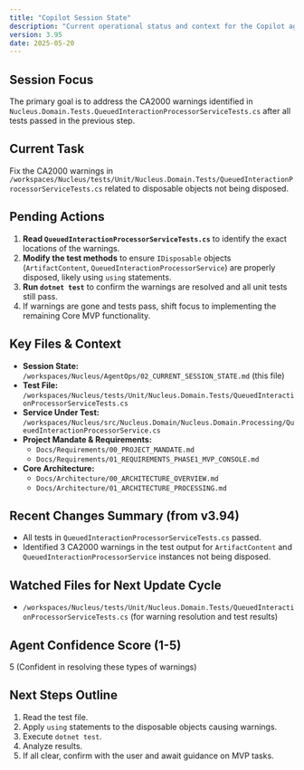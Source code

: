 ```yaml
---
title: "Copilot Session State"
description: "Current operational status and context for the Copilot agent."
version: 3.95
date: 2025-05-20
---
```


## Session Focus

The primary goal is to address the CA2000 warnings identified in `Nucleus.Domain.Tests.QueuedInteractionProcessorServiceTests.cs` after all tests passed in the previous step.

## Current Task

Fix the CA2000 warnings in `/workspaces/Nucleus/tests/Unit/Nucleus.Domain.Tests/QueuedInteractionProcessorServiceTests.cs` related to disposable objects not being disposed.

## Pending Actions

1.  **Read `QueuedInteractionProcessorServiceTests.cs`** to identify the exact locations of the warnings.
2.  **Modify the test methods** to ensure `IDisposable` objects (`ArtifactContent`, `QueuedInteractionProcessorService`) are properly disposed, likely using `using` statements.
3.  **Run `dotnet test`** to confirm the warnings are resolved and all unit tests still pass.
4.  If warnings are gone and tests pass, shift focus to implementing the remaining Core MVP functionality.

## Key Files & Context

*   **Session State:** `/workspaces/Nucleus/AgentOps/02_CURRENT_SESSION_STATE.md` (this file)
*   **Test File:** `/workspaces/Nucleus/tests/Unit/Nucleus.Domain.Tests/QueuedInteractionProcessorServiceTests.cs`
*   **Service Under Test:** `/workspaces/Nucleus/src/Nucleus.Domain/Nucleus.Domain.Processing/QueuedInteractionProcessorService.cs`
*   **Project Mandate & Requirements:**
    *   `Docs/Requirements/00_PROJECT_MANDATE.md`
    *   `Docs/Requirements/01_REQUIREMENTS_PHASE1_MVP_CONSOLE.md`
*   **Core Architecture:**
    *   `Docs/Architecture/00_ARCHITECTURE_OVERVIEW.md`
    *   `Docs/Architecture/01_ARCHITECTURE_PROCESSING.md`

## Recent Changes Summary (from v3.94)

*   All tests in `QueuedInteractionProcessorServiceTests.cs` passed.
*   Identified 3 CA2000 warnings in the test output for `ArtifactContent` and `QueuedInteractionProcessorService` instances not being disposed.

## Watched Files for Next Update Cycle
*   `/workspaces/Nucleus/tests/Unit/Nucleus.Domain.Tests/QueuedInteractionProcessorServiceTests.cs` (for warning resolution and test results)

## Agent Confidence Score (1-5)
5 (Confident in resolving these types of warnings)

## Next Steps Outline

1.  Read the test file.
2.  Apply `using` statements to the disposable objects causing warnings.
3.  Execute `dotnet test`.
4.  Analyze results.
5.  If all clear, confirm with the user and await guidance on MVP tasks.
